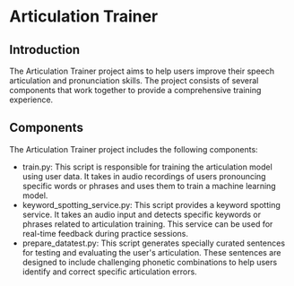 # Articulation Trainer
## Introduction

The Articulation Trainer project aims to help users improve their speech articulation and pronunciation skills. The project consists of several components that work together to provide a comprehensive training experience.

## Components

The Articulation Trainer project includes the following components:

- train.py: This script is responsible for training the articulation model using user data. It takes in audio recordings of users pronouncing specific words or phrases and uses them to train a machine learning model.
- keyword_spotting_service.py: This script provides a keyword spotting service. It takes an audio input and detects specific keywords or phrases related to articulation training. This service can be used for real-time feedback during practice sessions.
- prepare_datatest.py: This script generates specially curated sentences for testing and evaluating the user's articulation. These sentences are designed to include challenging phonetic combinations to help users identify and correct specific articulation errors.

